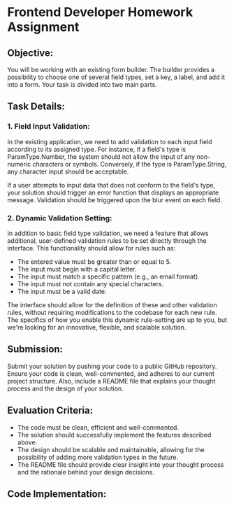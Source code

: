 # Frontend Developer Homework Assignment

## Objective:

You will be working with an existing form builder. The builder provides a possibility to choose one of several field types, set a key, a label, and add it into a form. Your task is divided into two main parts.

## Task Details:

### 1. Field Input Validation:

In the existing application, we need to add validation to each input field according to its assigned type. For instance, if a field's type is ParamType.Number, the system should not allow the input of any non-numeric characters or symbols. Conversely, if the type is ParamType.String, any character input should be acceptable.

If a user attempts to input data that does not conform to the field's type, your solution should trigger an error function that displays an appropriate message. Validation should be triggered upon the blur event on each field.

### 2. Dynamic Validation Setting:

In addition to basic field type validation, we need a feature that allows additional, user-defined validation rules to be set directly through the interface. This functionality should allow for rules such as:

- The entered value must be greater than or equal to 5.
- The input must begin with a capital letter.
- The input must match a specific pattern (e.g., an email format).
- The input must not contain any special characters.
- The input must be a valid date. 

The interface should allow for the definition of these and other validation rules, without requiring modifications to the codebase for each new rule. The specifics of how you enable this dynamic rule-setting are up to you, but we're looking for an innovative, flexible, and scalable solution.

## Submission:

Submit your solution by pushing your code to a public GitHub repository. Ensure your code is clean, well-commented, and adheres to our current project structure. Also, include a README file that explains your thought process and the design of your solution.

## Evaluation Criteria:

- The code must be clean, efficient and well-commented.
- The solution should successfully implement the features described above.
- The design should be scalable and maintainable, allowing for the possibility of adding more validation types in the future.
- The README file should provide clear insight into your thought process and the rationale behind your design decisions.

## Code Implementation:

